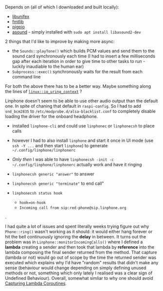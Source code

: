 Depends on (all of which I downloaded and built locally):
- [libunifex](https://github.com/facebookexperimental/libunifex)
- [fmtlib](https://github.com/fmtlib/fmt)
- [pigpio](https://abyz.me.uk/rpi/pigpio/)
- [asound](https://www.alsa-project.org/wiki/Main_Page) - simply installed with `sudo apt install libasound2-dev`

2 things that I'd like to improve by making more async: 
- the `Sounds::playTone()` which builds PCM values and send them to the sound card synchronously each time (I had to insert a few milliseconds gap after each iteration in order to give time to other tasks to run - luckily inaudiable to the human ear)
- `Subprocess::exec()` synchronously waits for the result from each command line

For both the above there has to be a better way. Maybe something along the lines of [`linux::io_uring_context`](https://github.com/facebookexperimental/libunifex/blob/main/doc/api_reference.md#linuxio_uring_context) ?

Linphone doesn't seem to be able to use other audio output than the default one.
In spite of chaning that default in `raspi-config`.
So I had to add `snd_bcm2835` to `/etc/modprobe.d/alsa-blacklist.conf` to completely disable loading the driver for the onboard headphone.

- installed `linphone-cli` and could use `linphonec` or `linphonecsh` to place calls
- however I had to also install `linphone` and start it once in UI mode (use `ssh -Y ...` and then start `linphone`) to generate `~/.config/linphone/linphonerc`
- *Only then* I was able to have `linphonecsh -init -c ~/.config/linphone/linphonerc` actually work and have it ringing

- `linphonecsh generic "answer"` to answer
- `linphonecsh generic "terminate"` to end call"
- `linphonecsh status hook`
  - `hook=on-hook`
  - `Incoming call from sip:red-phone@sip.linphone.org`

.

I had quite a lot of issues and spent literally weeks trying figure out why `Phone::ring()` wasn't working as it should: it would either hang forever or hit the bell continuously ignoring the **delay** in between.
It turns out the problem was in `Linphone::monitorIncomingCalls()` where I defined a **lambda** creating a sender and then took that lambda by **reference** into the lambda composing the final sender returned from the method. 
That capture (lambda or not)  would go out of scope by the time the returned sender was executed which explains why I'd have "random" results that didn't make any sense (behaviour would change depending on simply defining unused methods or not, something which only lately I realised was a clear sign of Undefined Behaviour).
Overall, somewhat simliar to why one should avoid [Capturing Lambda Coroutines](https://clang.llvm.org/extra/clang-tidy/checks/cppcoreguidelines/avoid-capturing-lambda-coroutines.html).
